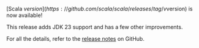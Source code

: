 [Scala $version](https://github.com/scala/scala/releases/tag/v$version) is now available!

This release adds JDK 23 support and has a few other improvements.

For all the details, refer to the [release notes](https://github.com/scala/scala/releases/tag/v$version) on GitHub.
